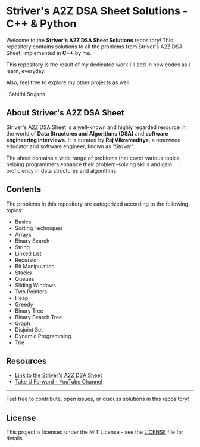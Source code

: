 # Striver's A2Z DSA Sheet Solutions - C++ & Python

Welcome to the **Striver's A2Z DSA Sheet Solutions** repository! This repository contains solutions to all the problems from Striver's A2Z DSA Sheet, implemented in **C++** by me. 

This repository is the result of my dedicated work.I'll add in new codes as I learn, everyday.

Also, feel free to explore my other projects as well.


-Sahithi Srujana


## About Striver's A2Z DSA Sheet

Striver's A2Z DSA Sheet is a well-known and highly regarded resource in the world of **Data Structures and Algorithms (DSA)** and **software engineering interviews**. It is curated by **Raj Vikramaditya**, a renowned educator and software engineer, known as *"Striver"*.

The sheet contains a wide range of problems that cover various topics, helping programmers enhance their problem-solving skills and gain proficiency in data structures and algorithms.

## Contents

The problems in this repository are categorized according to the following topics:

- Basics
- Sorting Techniques
- Arrays
- Binary Search
- String
- Linked List
- Recursion
- Bit Manipulation
- Stacks
- Queues
- Sliding Windows
- Two Pointers
- Heap
- Greedy
- Binary Tree
- Binary Search Tree
- Graph
- Disjoint Set
- Dynamic Programming
- Trie

## Resources

- [Link to the Striver's A2Z DSA Sheet](https://takeuforward.org/strivers-a2z-dsa-course/)
- [Take U Forward - YouTube Channel](https://www.youtube.com/c/takeUforward)

---

Feel free to contribute, open issues, or discuss solutions in this repository!

## License

This project is licensed under the MIT License - see the [LICENSE](LICENSE) file for details.
